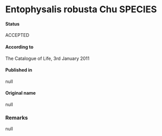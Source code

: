 Entophysalis robusta Chu SPECIES
=======

#### Status
ACCEPTED

#### According to
The Catalogue of Life, 3rd January 2011

#### Published in
null

#### Original name
null

### Remarks
null
